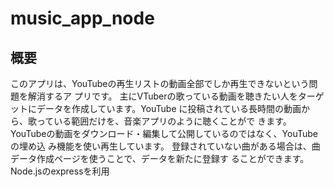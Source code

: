 # music_app_node
## 概要  
このアプリは、YouTubeの再生リストの動画全部でしか再生できないという問題を解消するア
プリです。
主にVTuberの歌っている動画を聴きたい人をターゲットにデータを作成しています。YouTube
に投稿されている長時間の動画から、歌っている範囲だけを、音楽アプリのように聴くことがで
きます。YouTubeの動画をダウンロード・編集して公開しているのではなく、YouTubeの埋め込
み機能を使い再生しています。
登録されていない曲がある場合は、曲データ作成ページを使うことで、データを新たに登録す
ることができます。  
Node.jsのexpressを利用
